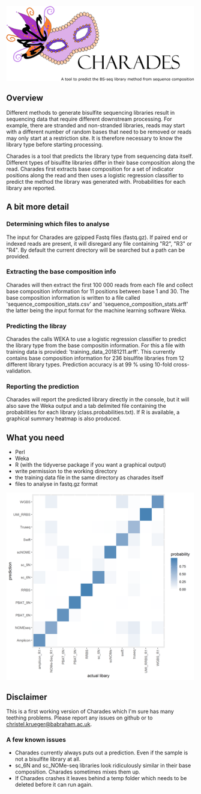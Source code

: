 
<img src="images/charades_logo.png" width="500" height="200">

## Overview

Different methods to generate bisulfite sequencing libraries result in sequencing data that require different downstream processing. For example, there are stranded and non-stranded libraries, reads may start with a different number of random bases that need to be removed or reads may only start at a restriction site. It is therefore necessary to know the library type before starting processing.

Charades is a tool that predicts the library type from sequencing data itself. Different types of bisulfite libraries differ in their base composition along the read. Charades first extracts base composition for a set of indicator positions along the read and then uses a logistic regression classifier to predict the method the library was generated with. Probabilities for each library are reported.

## A bit more detail

### Determining which files to analyse
The input for Charades are gzipped Fastq files (fastq.gz). If paired end or indexed reads are present, it will disregard any file containing "R2", "R3" or "R4". By default the current directory will be searched but a path can be provided.

### Extracting the base composition info
Charades will then extract the first 100 000 reads from each file and collect base composition information for 11 positions between base 1 and 30. The base composition information is written to a file called 'sequence_composition_stats.csv' and 'sequence_composition_stats.arff' the latter being the input format for the machine learning software Weka.

### Predicting the libray
Charades the calls WEKA to use a logistic regression classifier to predict the library type from the base compositin information. For this a file with training data is provided: 'training_data_20181211.arff'. This currently contains base composition information for 236 bisulfite libraries from 12 different library types. Prediction accuracy is at 99 % using 10-fold cross-validation.

### Reporting the prediction
Charades will report the predicted library directly in the console, but it will also save the Weka output and a tab delimited file containing the probabilities for each library (class.probabilities.txt). If R is available, a graphical summary heatmap is also produced.

## What you need
- Perl
- Weka
- R (with the tidyverse package if you want a graphical output)
- write permission to the working directory
- the training data file in the same directory as charades itself
- files to analyse in fastq.gz format

<img src="images/examples_heat_map.png" width="500" height="500">

## Disclaimer
This is a first working version of Charades which I'm sure has many teething problems. Please report any issues on github or to christel.krueger@babraham.ac.uk.

### A few known issues
- Charades currently always puts out a prediction. Even if the sample is not a bisulfite library at all.
- sc_6N and sc_NOMe-seq libraries look ridiculously similar in their base composition. Charades sometimes mixes them up.
- If Charades crashes it leaves behind a temp folder which needs to be deleted before it can run again.
